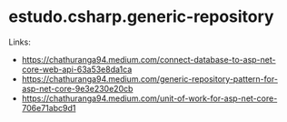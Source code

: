 # estudo.csharp.generic-repository

Links:
- https://chathuranga94.medium.com/connect-database-to-asp-net-core-web-api-63a53e8da1ca
- https://chathuranga94.medium.com/generic-repository-pattern-for-asp-net-core-9e3e230e20cb
- https://chathuranga94.medium.com/unit-of-work-for-asp-net-core-706e71abc9d1